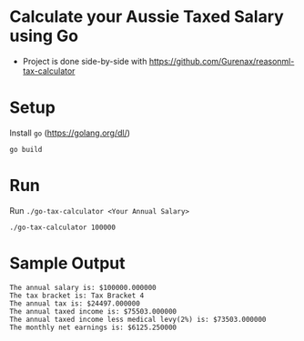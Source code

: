# Calculate your Aussie Taxed Salary using Go

- Project is done side-by-side with https://github.com/Gurenax/reasonml-tax-calculator


# Setup
Install `go` (https://golang.org/dl/)
```
go build
```

# Run
Run `./go-tax-calculator <Your Annual Salary>` 
```
./go-tax-calculator 100000
```

# Sample Output
```
The annual salary is: $100000.000000
The tax bracket is: Tax Bracket 4
The annual tax is: $24497.000000
The annual taxed income is: $75503.000000
The annual taxed income less medical levy(2%) is: $73503.000000
The monthly net earnings is: $6125.250000
```